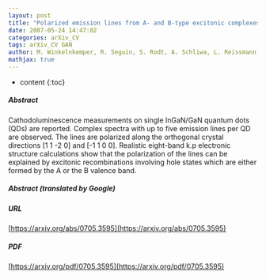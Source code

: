 ```yaml
---
layout: post
title: "Polarized emission lines from A- and B-type excitonic complexes in single InGaN/GaN quantum dots"
date: 2007-05-24 14:47:02
categories: arXiv_CV
tags: arXiv_CV GAN
author: M. Winkelnkemper, R. Seguin, S. Rodt, A. Schliwa, L. Reissmann, A. Strittmatter, A. Hoffmann, D. Bimberg
mathjax: true
---
```


* content
{:toc}

##### Abstract
Cathodoluminescence measurements on single InGaN/GaN quantum dots (QDs) are reported. Complex spectra with up to five emission lines per QD are observed. The lines are polarized along the orthogonal crystal directions [1 1 -2 0] and [-1 1 0 0]. Realistic eight-band k.p electronic structure calculations show that the polarization of the lines can be explained by excitonic recombinations involving hole states which are either formed by the A or the B valence band.

##### Abstract (translated by Google)


##### URL
[https://arxiv.org/abs/0705.3595](https://arxiv.org/abs/0705.3595)

##### PDF
[https://arxiv.org/pdf/0705.3595](https://arxiv.org/pdf/0705.3595)

